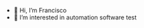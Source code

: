 - 👋 Hi, I’m Francisco
- 👀 I’m interested in automation software test


<!---
qafrazz/qafrazz is a ✨ special ✨ repository because its `README.md` (this file) appears on your GitHub profile.
You can click the Preview link to take a look at your changes.
--->

